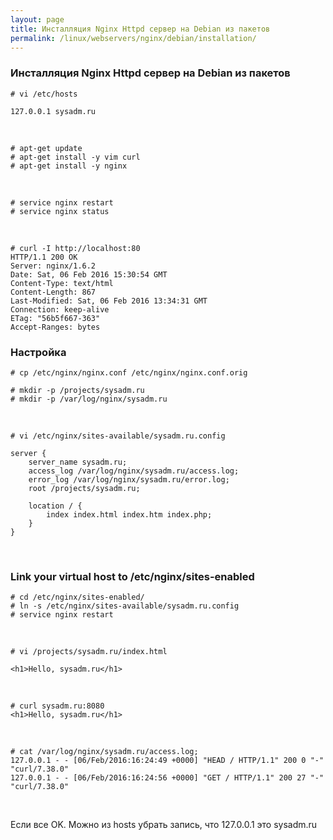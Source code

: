 ```yaml
---
layout: page
title: Инсталляция Nginx Httpd сервер на Debian из пакетов
permalink: /linux/webservers/nginx/debian/installation/
---
```


### Инсталляция Nginx Httpd сервер на Debian из пакетов


    # vi /etc/hosts

    127.0.0.1 sysadm.ru


<br/>

    # apt-get update
    # apt-get install -y vim curl
    # apt-get install -y nginx


<br/>

    # service nginx restart
    # service nginx status

<br/>

    # curl -I http://localhost:80  
    HTTP/1.1 200 OK
    Server: nginx/1.6.2
    Date: Sat, 06 Feb 2016 15:30:54 GMT
    Content-Type: text/html
    Content-Length: 867
    Last-Modified: Sat, 06 Feb 2016 13:34:31 GMT
    Connection: keep-alive
    ETag: "56b5f667-363"
    Accept-Ranges: bytes


### Настройка

    # cp /etc/nginx/nginx.conf /etc/nginx/nginx.conf.orig

    # mkdir -p /projects/sysadm.ru
    # mkdir -p /var/log/nginx/sysadm.ru

<br/>

    # vi /etc/nginx/sites-available/sysadm.ru.config

    server {
        server_name sysadm.ru;
        access_log /var/log/nginx/sysadm.ru/access.log;
        error_log /var/log/nginx/sysadm.ru/error.log;
        root /projects/sysadm.ru;

        location / {
            index index.html index.htm index.php;
        }
    }


<br/>


### Link your virtual host to /etc/nginx/sites-enabled

    # cd /etc/nginx/sites-enabled/
    # ln -s /etc/nginx/sites-available/sysadm.ru.config
    # service nginx restart

<br/>

    # vi /projects/sysadm.ru/index.html

    <h1>Hello, sysadm.ru</h1>

<br/>

    # curl sysadm.ru:8080
    <h1>Hello, sysadm.ru</h1>

<br/>

    # cat /var/log/nginx/sysadm.ru/access.log;
    127.0.0.1 - - [06/Feb/2016:16:24:49 +0000] "HEAD / HTTP/1.1" 200 0 "-" "curl/7.38.0"
    127.0.0.1 - - [06/Feb/2016:16:24:56 +0000] "GET / HTTP/1.1" 200 27 "-" "curl/7.38.0"


<br/>  

Если все OK. Можно из hosts убрать запись, что 127.0.0.1 это sysadm.ru
